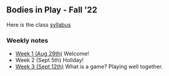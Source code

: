 ## Bodies in Play - Fall '22

Here is the class [syllabus](https://bit.ly/3TiPILr)

### Weekly notes
- [Week 1 (Aug 29th)](week1.md) Welcome!
- Week 2 (Sept 5th) Holiday!
- [Week 3 (Sept 12th)](week3.md) What is a game? Playing well together.